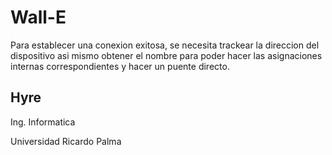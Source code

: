 # Wall-E

Para establecer una conexion exitosa, se necesita trackear la direccion del dispositivo asi mismo obtener el nombre para poder hacer las asignaciones internas correspondientes y hacer un puente directo.

## Hyre

Ing. Informatica

Universidad Ricardo Palma
